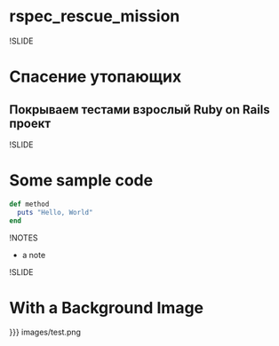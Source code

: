 # rspec_rescue_mission

!SLIDE

# Спасение утопающих

## Покрываем тестами взрослый Ruby on Rails проект

!SLIDE

# Some sample code

``` ruby
def method
  puts "Hello, World"
end
```

!NOTES

 * a note

!SLIDE

# With a Background Image

}}} images/test.png